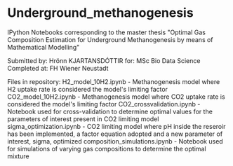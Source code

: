 # Underground_methanogenesis
IPython Notebooks corresponding to the master thesis "Optimal Gas Composition Estimation for Underground Methanogenesis by means of Mathematical Modelling"

Submitted by:	Hrönn KJARTANSDÓTTIR
for: MSc Bio Data Science
Completed at:	FH Wiener Neustadt 

Files in repository:
H2_model_10H2.ipynb - Methanogenesis model where H2 uptake rate is considered the model's limiting factor
CO2_model_10H2.ipynb - Methanogenesis model where CO2 uptake rate is considered the model's limiting factor
CO2_crossvalidation.ipynb - Notebook used for cross-validation to determine optimal values for the parameters of interest present in CO2 limiting model
sigma_optimization.ipynb - CO2 limiting model where pH inside the reseroir has been implemented, a factor equation adopted and a new parameter of interest, sigma, optimized
composition_simulations.ipynb - Notebook used for simulations of varying gas compositions to determine the optimal mixture
